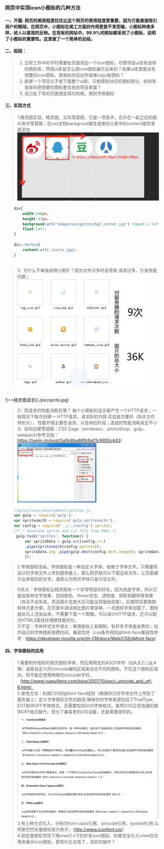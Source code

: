 ### 网页中实现icon小图标的几种方法
#### 一、开篇: 网页的美观程度往往比这个网页的使用程度更重要，因为它能直接吸引用户的眼球。在网页中，小图标在美工方面的作用更是不言而喻，小图标种类多样，给人以直观的反映。在现有的网站中，99.9%的网站都采用了小图标，说明了小图标的重要性。这里做了一个简单的总结。
#### 二、起因：
>1.  日常工作中时不时需要给页面添加一个icon图标，尽管项目ui库有自带的图标库，然而ui库是怎么把icon图标展示出来的？如果ui库里面没有想要的icon图标，那我如何去创作或者copy新图标？<br>
>2.  新建一个项目又不想下载整个ui库，只想得到对应的图标部分，如何有效率的把想要的图标整合放到项目里面？
>3.  自己私下写的页面想走简约风格，用到字体图标
             
#### 三、实现方式
>1.精灵图实现，精灵图，又叫雪碧图，它是一项技术，合并在一起之后的图片称作雪碧图；在css文档backgroud属性或者伪元素中的content属性里面添加<br>
![==精灵图](./pic/雪碧图.png)
```css
    div{ 
        width:540px; 
        height:47px; 
        background:url("image/navigation/bg2_center.jpg") repeat-x left top; 
        float:left; 
    } 

    div::before{
        content:url(./xx/xx.jpg);
    }
    
```
>1）为什么不单独调用小图片？因为文件过多时会导致 请求过多、引发性能问题；<br>
![==服务器请求图片](./pic/服务器请求图片.jpg)
<br>
![==精灵图请求](./pic/sprite.jpg)

>2）而请求的性能消耗在哪？ 每个小图标的显示都产生一个HTTP请求；一般情况下每次创建一 HTTP请求，请求到的内容 往往是次要的（除非文件特别大）， 性能开销主要在请求、以及响应阶段；造成的性能消耗肯定不小<br>
>3）如何创建雪碧图：CSS Gaga（windows）、photoShop、gulp、webpack(参考文档：https://juejin.im/post/5a5b8ba86fb9a01c9950c643)
![==cssgaga](./pic/cssgaga.jpeg)
```js
    //gulp/tasks/development/sprites.js 
    var gulp = require('gulp');
    var spritesmith = require('gulp.spritesmith'); 
    var config = require('../../config').sprites; 
    /** * Generate sprite and css file from PNGs */
     gulp.task('sprites', function() { 
         var spriteData = gulp.src(config.src)
         .pipe(spritesmith(config.options)); 
         spriteData.img .pipe(gulp.dest(config.dest.image)); spriteData.css .pipe(gulp.dest(config.dest.css)); 
         });

```
>2.字体图标渲染。字体图标是一种自定义字体，依赖于字体文件。只需要将设计的字体文件上传到服务器上，那么网页就可以下载这些文件，让页面展示出来相应的文字。通常认为网页字体只是可读文件。<br>

>1)优点：字体图标比精灵图有一个非常明显的好处，因为他是字体，所以它能加各种文字效果，包括颜色、Hover状态、透明度、阴影和翻转等效果（并且不会失真，而且图片在放大后可能出现锯齿现象），后期项目更换图标样式更方便，在页面中调试相比图片更简单。一旦图标字体加载了，图标就会马上渲染出来，不需要下载一个图像。可以减少HTTP请求，还可以配合HTML5离线存储做性能优化。<br>
>2)不足：字体样式文件很大；使用版权上有限制，有好多字体是收费的；创作自已的字体图标很费时间，兼容性好（css条件规则@font-face兼容性参考：https://developer.mozilla.org/zh-CN/docs/Web/CSS/@font-face)

#### 四、字体图标的应用
>1.需要制作图标的网页图标字体，然后用特定的ASCII字符（如A,B,C,!,@,#等）或者自定义的Unicode编码区域来对应不同的图标。不在这个图标区域内，将不能在使用特殊的Unicode字符。（http://www.ruanyifeng.com/blog/2007/10/ascii_unicode_and_utf-8.html）<br>
>2.使用方法：利用CSS的@font-face规则（确保你已将字体文件上传到了服务器上）定义字体图标文件的路径,确保你的字体来源包括了TrueType, EOT和WOFF字体格式，还需要包括SVG字体格式。虽然SVG正在快速的被WOFF格式替代，但为了兼容老的iOS设备，还是需要提供的。<br>
![==各种字体兼容](./pic/各种字体格式定义及兼容性.png)
>3.有三种方式引入，分别为font-class引用、unicode引用、symbol引用.以阿里巴巴矢量图标库为例子，(http://www.iconfont.cn/)<br>
>4.现在我想在项目下用iview1.x下的好多icon图标，如果完全引入iview仅仅用来展示icon图标，那性价比太低了，该如何操作？<br>





